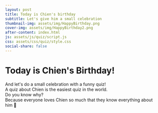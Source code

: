 ```yaml
---
layout: post
title: Today is Chien's birthday 
subtitle: Let's give him a small celebration
thumbnail-img: assets/img/HappyBirthday.png
cover-img: assets/img/HappyBirthday2.png
after-content: index.html
js: assets/js/quiz/script.js
css: assets/css/quiz/style.css
social-share: false
---
```

# Today is Chien's Birthday!

And let's do a small celebration with a funny quiz!  
A quiz about Chien is the easiest quiz in the world.  
Do you know why?  
Because everyone loves Chien so much that they know everything about him 🥰
